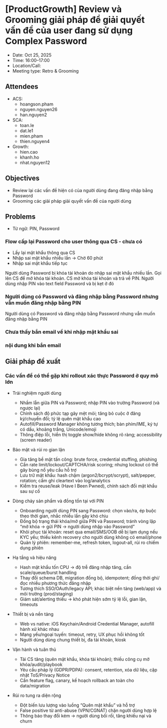 # [ProductGrowth] Review và Grooming giải pháp để giải quyết vấn đề của user đang sử dụng Complex Password



- Date: Oct 25, 2025
- Time: 16:00–17:00
- Location/Call: <Link or Room>
- Meeting type: Retro & Grooming

## Attendees
- ACS:
  - hoangson.pham
  - nguyen.nguyen26
  - han.nguyen2
- SCA:
  - toan.le
  - dat.le1
  - mien.pham
  - thien.nguyen4
- Growth:
  - hien.cao
  - khanh.ho
  - nhat.nguyen12

## Objectives
- Review lại các vấn đề hiện có của người dùng đang đăng nhập bằng Password
- Grooming các giải pháp giải quyết vấn đề của người dùng

## Problems
- Từ ngữ: PIN, Password

### Flow cấp lại Password cho user thông qua CS - chưa có
- Lấy lại mật khẩu thông qua CS
- Nhập sai mật khẩu nhiều lần -> Chờ 60 phút 
- Nhập sai mật khẩu tiếp tục 

Người dùng Password bị khóa tài khoản do nhập sai mật khẩu nhiều lần. Gọi lên CS để mở khóa tài khoản. CS mở khóa tài khoản và trả về PIN. Người dùng nhập PIN vào text field Password và bị kẹt ở đó

### Người dùng có Password và đăng nhập bằng Password nhưng vẫn muốn đăng nhập bằng PIN
Người dùng có Password và đăng nhập bằng Password nhưng vẫn muốn đăng nhập bằng PIN

### Chưa thấy bắn email về khi nhập mật khẩu sai 

### nội dung khi bắn email


## Giải pháp đề xuất
### Các vấn đề có thể gặp khi rollout xác thực Password ở quy mô lớn

- Trải nghiệm người dùng
  - Nhầm lẫn giữa PIN và Password; nhập PIN vào trường Password (và ngược lại)
  - Chính sách độ phức tạp gây mệt mỏi; tăng bỏ cuộc ở đăng ký/chuyển đổi; tỷ lệ quên mật khẩu cao
  - Autofill/Password Manager không tương thích; bàn phím/IME, ký tự có dấu, khoảng trắng, Unicode/emoji
  - Thông điệp lỗi, hiển thị toggle show/hide không rõ ràng; accessibility (screen reader)

- Bảo mật và rủi ro gian lận
  - Gia tăng bề mặt tấn công: brute force, credential stuffing, phishing
  - Cần rate limit/lockout/CAPTCHA/risk scoring; nhưng lockout có thể gây bùng nổ yêu cầu hỗ trợ
  - Lưu trữ mật khẩu: hash chậm (argon2/bcrypt/scrypt), salt/pepper, rotation; cấm ghi cleartext vào log/analytics
  - Kiểm tra reuse/leak (Have I Been Pwned), chính sách đổi mật khẩu sau sự cố

- Dòng chảy sản phẩm và đồng tồn tại với PIN
  - Onboarding người dùng PIN sang Password: chọn vào/ra, ép buộc theo thời gian, nhắc nhiều lần gây khó chịu
  - Đồng bộ trạng thái khóa/mở giữa PIN và Password; tránh vòng lặp “mở khóa → gửi PIN → người dùng nhập vào Password”
  - Khôi phục tài khoản: reset qua email/SMS/OOB dễ bị lạm dụng nếu KYC yếu; thiếu kênh recovery cho người dùng không có email/phone
  - Quản lý phiên: remember-me, refresh token, logout-all, rủi ro chiếm dụng phiên

- Hạ tầng và hiệu năng
  - Hash mật khẩu tốn CPU → độ trễ đăng nhập tăng, cần scale/queue/burst handling
  - Thay đổi schema DB, migration đồng bộ, idempotent; đồng thời ghi/đọc nhiều phương thức đăng nhập
  - Tương thích SSO/OAuth/legacy API; khác biệt nền tảng (web/app) và môi trường (prod/staging)
  - Giám sát/alerting thiếu → khó phát hiện sớm tỷ lệ lỗi, gian lận, timeouts

- Thiết bị và nền tảng
  - Web vs native: iOS Keychain/Android Credential Manager, autofill hành xử khác nhau
  - Mạng yếu/ngoại tuyến: timeout, retry, UX phục hồi không tốt
  - Người dùng dùng chung thiết bị, đa tài khoản, kiosk

- Vận hành và tuân thủ
  - Tải CS tăng (quên mật khẩu, khóa tài khoản); thiếu công cụ mở khóa/audit/playbook
  - Yêu cầu pháp lý (GDPR/PDPA): consent, retention, xóa dữ liệu, cập nhật ToS/Privacy Notice
  - Cần feature flag, canary, kế hoạch rollback an toàn cho data/migration

- Rủi ro tung ra diện rộng
  - Đột biến lưu lượng vào luồng “Quên mật khẩu” và hỗ trợ
  - False positive từ anti-abuse (VPN/CGNAT) chặn người dùng hợp lệ
  - Thông báo thay đổi kém → người dùng bối rối, tăng khiếu nại và churn


